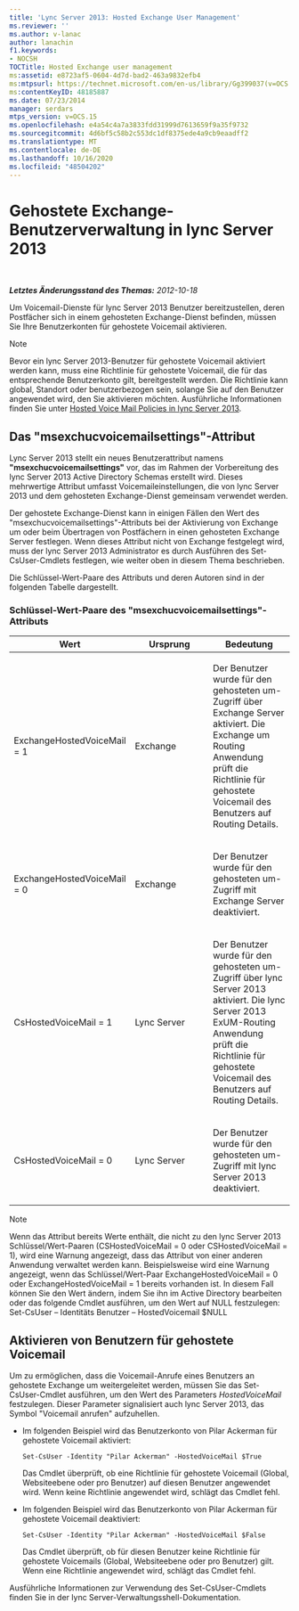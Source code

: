 ```yaml
---
title: 'Lync Server 2013: Hosted Exchange User Management'
ms.reviewer: ''
ms.author: v-lanac
author: lanachin
f1.keywords:
- NOCSH
TOCTitle: Hosted Exchange user management
ms:assetid: e8723af5-0604-4d7d-bad2-463a9832efb4
ms:mtpsurl: https://technet.microsoft.com/en-us/library/Gg399037(v=OCS.15)
ms:contentKeyID: 48185887
ms.date: 07/23/2014
manager: serdars
mtps_version: v=OCS.15
ms.openlocfilehash: e4a54c4a7a3833fdd31999d7613659f9a35f9732
ms.sourcegitcommit: 4d6bf5c58b2c553dc1df8375ede4a9cb9eaadff2
ms.translationtype: MT
ms.contentlocale: de-DE
ms.lasthandoff: 10/16/2020
ms.locfileid: "48504202"
---
```

# <a name="hosted-exchange-user-management-in-lync-server-2013"></a>Gehostete Exchange-Benutzerverwaltung in lync Server 2013

<div data-xmlns="http://www.w3.org/1999/xhtml">

<div class="topic" data-xmlns="http://www.w3.org/1999/xhtml" data-msxsl="urn:schemas-microsoft-com:xslt" data-cs="https://msdn.microsoft.com/">

<div data-asp="https://msdn2.microsoft.com/asp">



</div>

<div id="mainSection">

<div id="mainBody">

<span> </span>

_**Letztes Änderungsstand des Themas:** 2012-10-18_

Um Voicemail-Dienste für lync Server 2013 Benutzer bereitzustellen, deren Postfächer sich in einem gehosteten Exchange-Dienst befinden, müssen Sie Ihre Benutzerkonten für gehostete Voicemail aktivieren.

<div>


> [!NOTE]  
> Bevor ein lync Server 2013-Benutzer für gehostete Voicemail aktiviert werden kann, muss eine Richtlinie für gehostete Voicemail, die für das entsprechende Benutzerkonto gilt, bereitgestellt werden. Die Richtlinie kann global, Standort oder benutzerbezogen sein, solange Sie auf den Benutzer angewendet wird, den Sie aktivieren möchten. Ausführliche Informationen finden Sie unter <A href="lync-server-2013-hosted-voice-mail-policies.md">Hosted Voice Mail Policies in lync Server 2013</A>.



</div>

<div>

## <a name="the-msexchucvoicemailsettings-attribute"></a>Das "msexchucvoicemailsettings"-Attribut

Lync Server 2013 stellt ein neues Benutzerattribut namens **"msexchucvoicemailsettings"** vor, das im Rahmen der Vorbereitung des lync Server 2013 Active Directory Schemas erstellt wird. Dieses mehrwertige Attribut umfasst Voicemaileinstellungen, die von lync Server 2013 und dem gehosteten Exchange-Dienst gemeinsam verwendet werden.

Der gehostete Exchange-Dienst kann in einigen Fällen den Wert des "msexchucvoicemailsettings"-Attributs bei der Aktivierung von Exchange um oder beim Übertragen von Postfächern in einen gehosteten Exchange Server festlegen. Wenn dieses Attribut nicht von Exchange festgelegt wird, muss der lync Server 2013 Administrator es durch Ausführen des Set-CsUser-Cmdlets festlegen, wie weiter oben in diesem Thema beschrieben.

Die Schlüssel-Wert-Paare des Attributs und deren Autoren sind in der folgenden Tabelle dargestellt.

### <a name="the-msexchucvoicemailsettings-attribute-keyvalue-pairs"></a>Schlüssel-Wert-Paare des "msexchucvoicemailsettings"-Attributs

<table>
<colgroup>
<col style="width: 33%" />
<col style="width: 33%" />
<col style="width: 33%" />
</colgroup>
<thead>
<tr class="header">
<th>Wert</th>
<th>Ursprung</th>
<th>Bedeutung</th>
</tr>
</thead>
<tbody>
<tr class="odd">
<td><p>ExchangeHostedVoiceMail = 1</p></td>
<td><p>Exchange</p></td>
<td><p>Der Benutzer wurde für den gehosteten um-Zugriff über Exchange Server aktiviert. Die Exchange um Routing Anwendung prüft die Richtlinie für gehostete Voicemail des Benutzers auf Routing Details.</p></td>
</tr>
<tr class="even">
<td><p>ExchangeHostedVoiceMail = 0</p></td>
<td><p>Exchange</p></td>
<td><p>Der Benutzer wurde für den gehosteten um-Zugriff mit Exchange Server deaktiviert.</p></td>
</tr>
<tr class="odd">
<td><p>CsHostedVoiceMail = 1</p></td>
<td><p>Lync Server</p></td>
<td><p>Der Benutzer wurde für den gehosteten um-Zugriff über lync Server 2013 aktiviert. Die lync Server 2013 ExUM-Routing Anwendung prüft die Richtlinie für gehostete Voicemail des Benutzers auf Routing Details.</p></td>
</tr>
<tr class="even">
<td><p>CsHostedVoiceMail = 0</p></td>
<td><p>Lync Server</p></td>
<td><p>Der Benutzer wurde für den gehosteten um-Zugriff mit lync Server 2013 deaktiviert.</p></td>
</tr>
</tbody>
</table>


<div>


> [!NOTE]  
> Wenn das Attribut bereits Werte enthält, die nicht zu den lync Server 2013 Schlüssel/Wert-Paaren (CSHostedVoiceMail = 0 oder CSHostedVoiceMail = 1), wird eine Warnung angezeigt, dass das Attribut von einer anderen Anwendung verwaltet werden kann. Beispielsweise wird eine Warnung angezeigt, wenn das Schlüssel/Wert-Paar ExchangeHostedVoiceMail = 0 oder ExchangeHostedVoiceMail = 1 bereits vorhanden ist. In diesem Fall können Sie den Wert ändern, indem Sie ihn im Active Directory bearbeiten oder das folgende Cmdlet ausführen, um den Wert auf NULL festzulegen:<BR>Set-CsUser – Identitäts Benutzer – HostedVoicemail $NULL



</div>

</div>

<div>

## <a name="enabling-users-for-hosted-voice-mail"></a>Aktivieren von Benutzern für gehostete Voicemail

Um zu ermöglichen, dass die Voicemail-Anrufe eines Benutzers an gehostete Exchange um weitergeleitet werden, müssen Sie das Set-CsUser-Cmdlet ausführen, um den Wert des Parameters *HostedVoiceMail* festzulegen. Dieser Parameter signalisiert auch lync Server 2013, das Symbol "Voicemail anrufen" aufzuhellen.

  - Im folgenden Beispiel wird das Benutzerkonto von Pilar Ackerman für gehostete Voicemail aktiviert:
    
        Set-CsUser -Identity "Pilar Ackerman" -HostedVoiceMail $True
    
    Das Cmdlet überprüft, ob eine Richtlinie für gehostete Voicemail (Global, Websiteebene oder pro Benutzer) auf diesen Benutzer angewendet wird. Wenn keine Richtlinie angewendet wird, schlägt das Cmdlet fehl.

  - Im folgenden Beispiel wird das Benutzerkonto von Pilar Ackerman für gehostete Voicemail deaktiviert:
    
        Set-CsUser -Identity "Pilar Ackerman" -HostedVoiceMail $False
    
    Das Cmdlet überprüft, ob für diesen Benutzer keine Richtlinie für gehostete Voicemails (Global, Websiteebene oder pro Benutzer) gilt. Wenn eine Richtlinie angewendet wird, schlägt das Cmdlet fehl.

Ausführliche Informationen zur Verwendung des Set-CsUser-Cmdlets finden Sie in der lync Server-Verwaltungsshell-Dokumentation.

</div>

</div>

<span> </span>

</div>

</div>

</div>

